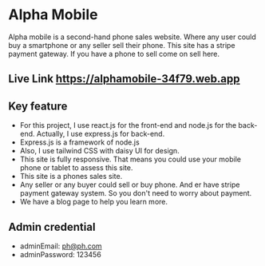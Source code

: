 # Alpha Mobile #

Alpha mobile is a second-hand phone sales website. Where any user could buy a smartphone or any seller sell their phone. This site has a stripe payment gateway. If you have a phone to sell come on sell here.

## Live Link https://alphamobile-34f79.web.app

## Key feature ##
 * For this project, I use react.js for the front-end and node.js for the back-end. Actually, I use express.js for back-end.
 * Express.js is a framework of node.js
 * Also, I use tailwind CSS with daisy UI for design.
 * This site is fully responsive. That means you could use your mobile phone or tablet to assess this site.
 * This site is a phones sales site. 
 * Any seller or any buyer could sell or buy phone. And er have stripe payment gateway system. So you don't need to worry about payment.
 * We have a blog page to help you learn more.

## Admin credential 
* adminEmail: ph@ph.com
* adminPassword: 123456